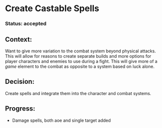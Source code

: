 # Create Castable Spells

### Status: accepted

## Context: 

Want to give more variation to the combat system beyond physical attacks. This will allow for reasons to create separate builds and more options for player characters and enemies to use during a fight. This will give more of a *game* element to the combat as opposite to a system based on luck alone.

## Decision: 

Create spells and integrate them into the character and combat systems.

## Progress:

* Damage spells, both aoe and single target added
